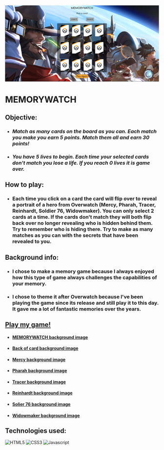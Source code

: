 ![Screenshot of MEMORYWATCH](./images/game-screenshot/memorywatch-screenshot.png)

# **MEMORYWATCH**

## Objective:

* ### *Match as many cards on the board as you can. Each match you make you earn 5 points. Match them all and earn 30 points!*
* ### *You have 5 lives to begin. Each time your selected cards don't match you lose a life. If you reach 0 lives it is game over.*

## How to play:

* ### Each time you click on a card the card will flip over to reveal a portrait of a hero from Overwatch (Mercy, Pharah, Tracer, Reinhardt, Soldier 76, Widowmaker). You can only select 2 cards at a time. If the cards don't match they will both flip back over no longer revealing who is hidden behind them. Try to remember who is hiding there. Try to make as many matches as you can with the secrets that have been revealed to you.

## Background info:

* ### I chose to make a memory game because I always enjoyed how this type of game always challenges the capabilities of your memory. 
* ### I chose to theme it after Overwatch because I've been playing the game since its release and still play it to this day. It gave me a lot of fantastic memories over the years.



## [Play my game!](https://aallen417.github.io/concentration-memory-game/) 

* #### [MEMORYWATCH background image](https://wallpapers.com/images/hd/best-overwatch-background-2560-x-1440-hwnui2e8f9nf777f.jpg)
* #### [Back of card background image](https://images-wixmp-ed30a86b8c4ca887773594c2.wixmp.com/f/40dc7f18-cc08-4f2c-ad67-643cec238f62/dcs0kk6-c6fc8bfc-d0f4-4c0f-8d4b-7ea96e9e585d.png?token=eyJ0eXAiOiJKV1QiLCJhbGciOiJIUzI1NiJ9.eyJzdWIiOiJ1cm46YXBwOjdlMGQxODg5ODIyNjQzNzNhNWYwZDQxNWVhMGQyNmUwIiwiaXNzIjoidXJuOmFwcDo3ZTBkMTg4OTgyMjY0MzczYTVmMGQ0MTVlYTBkMjZlMCIsIm9iaiI6W1t7InBhdGgiOiJcL2ZcLzQwZGM3ZjE4LWNjMDgtNGYyYy1hZDY3LTY0M2NlYzIzOGY2MlwvZGNzMGtrNi1jNmZjOGJmYy1kMGY0LTRjMGYtOGQ0Yi03ZWE5NmU5ZTU4NWQucG5nIn1dXSwiYXVkIjpbInVybjpzZXJ2aWNlOmZpbGUuZG93bmxvYWQiXX0.ZJttbsm2N6qokJ6SqcXQnAkKmnvW2TtOfPF6IP6F5ao)
* #### [Mercy background image](https://d15f34w2p8l1cc.cloudfront.net/overwatch/2508ddd39a178d5f6ae993ab43eeb3e7961e5a54a9507e6ae347381193f28943.png)
* #### [Pharah background image](https://d15f34w2p8l1cc.cloudfront.net/overwatch/f8261595eca3e43e3b37cadb8161902cc416e38b7e0caa855f4555001156d814.png)
* #### [Tracer background image](https://d15f34w2p8l1cc.cloudfront.net/overwatch/a66413200e934da19540afac965cfe8a2de4ada593d9a52d53108bb28e8bbc9c.png)
* #### [Reinhardt background image](https://d15f34w2p8l1cc.cloudfront.net/overwatch/490d2f79f8547d6e364306af60c8184fb8024b8e55809e4cc501126109981a65.png)
* #### [Solier 76 background image](https://d15f34w2p8l1cc.cloudfront.net/overwatch/20b4ef00ed05d6dba75df228241ed528df7b6c9556f04c8070bad1e2f89e0ff5.png)
* #### [Widowmaker background image](https://d15f34w2p8l1cc.cloudfront.net/overwatch/a714f1cb33cc91c6b5b3e89ffe7e325b99e7c89cc8e8feced594f81305147efe.png)

## Technologies used:
![HTML5](https://img.shields.io/badge/HTML5-E34F26?style=for-the-badge&logo=html5&logoColor=white) ![CSS3](https://img.shields.io/badge/CSS3-1572B6?style=for-the-badge&logo=css3&logoColor=white) ![Javascript](https://img.shields.io/badge/JavaScript-323330?style=for-the-badge&logo=javascript&logoColor=F7DF1E)


